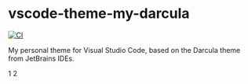 # vscode-theme-my-darcula

[![CI](https://github.com/sjlex/vscode-theme-my-darcula/actions/workflows/build.yml/badge.svg?branch=main)](https://github.com/sjlex/vscode-theme-my-darcula/actions/workflows/build.yml)

My personal theme for Visual Studio Code, based on the Darcula theme from JetBrains IDEs.

1
2
